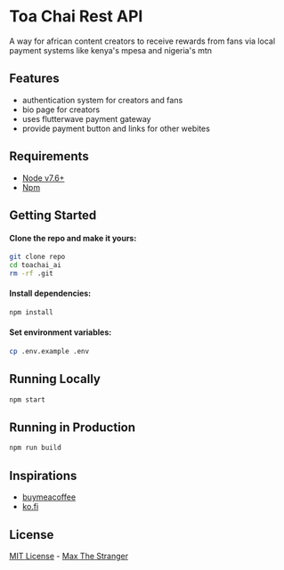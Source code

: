 # Toa Chai Rest API

A way for african content creators to receive rewards from fans via local payment systems like kenya's mpesa and nigeria's mtn

## Features

- authentication system for creators and fans
- bio page for creators
- uses flutterwave payment gateway
- provide payment button and links for other webites

## Requirements

- [Node v7.6+](https://nodejs.org/en/download/current/)
- [Npm](https://npm.com/en/docs/install)

## Getting Started

#### Clone the repo and make it yours:

```bash
git clone repo
cd toachai_ai
rm -rf .git
```

#### Install dependencies:

```bash
npm install
```

#### Set environment variables:

```bash
cp .env.example .env
```

## Running Locally

```bash
npm start
```

## Running in Production

```bash
npm run build
```

## Inspirations

- [buymeacoffee](https://www.buymeacoffee.com/)
- [ko.fi](https://ko-fi.com/)

## License

[MIT License](LICENCE.md) - [Max The Stranger](https://github.com/maxthestranger)
